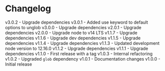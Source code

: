 
# Changelog

v3.0.2 - Upgrade dependencies
v3.0.1 - Added use keyword to default options to unglob
v3.0.0 - Upgrade dependencies
v2.0.1 - Upgrade dependencies
v2.0.0 - Upgrade node to v14 LTS
v1.1.7 - Upgrade dependencies
v1.1.6 - Upgrade dev dependencies
v1.1.5 - Upgrade dependencies
v1.1.4 - Upgrade dependencies
v1.1.3 - Updated development node version to 12.16.0
v1.1.2 - Upgrade dependencies
v1.1.1 - Upgrade dependencies
v1.1.0 - First release with a tag
v1.0.3 - Internal refactoring
v1.0.2 - Upgraded `glob` dependency
v1.0.1 - Documentation changes
v1.0.0 - Initial release
